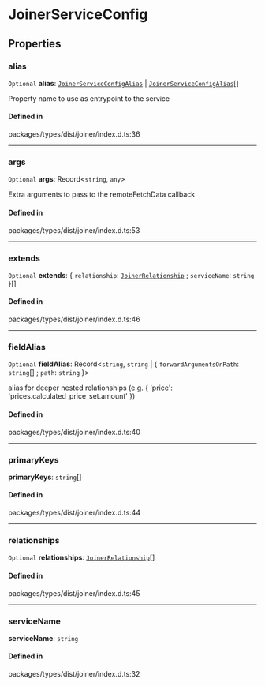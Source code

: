 # JoinerServiceConfig

## Properties

### alias

 `Optional` **alias**: [`JoinerServiceConfigAlias`](JoinerServiceConfigAlias.md) \| [`JoinerServiceConfigAlias`](JoinerServiceConfigAlias.md)[]

Property name to use as entrypoint to the service

#### Defined in

packages/types/dist/joiner/index.d.ts:36

___

### args

 `Optional` **args**: Record<`string`, `any`\>

Extra arguments to pass to the remoteFetchData callback

#### Defined in

packages/types/dist/joiner/index.d.ts:53

___

### extends

 `Optional` **extends**: { `relationship`: [`JoinerRelationship`](../index.md#joinerrelationship) ; `serviceName`: `string`  }[]

#### Defined in

packages/types/dist/joiner/index.d.ts:46

___

### fieldAlias

 `Optional` **fieldAlias**: Record<`string`, `string` \| { `forwardArgumentsOnPath`: `string`[] ; `path`: `string`  }\>

alias for deeper nested relationships (e.g. { 'price': 'prices.calculated_price_set.amount' })

#### Defined in

packages/types/dist/joiner/index.d.ts:40

___

### primaryKeys

 **primaryKeys**: `string`[]

#### Defined in

packages/types/dist/joiner/index.d.ts:44

___

### relationships

 `Optional` **relationships**: [`JoinerRelationship`](../index.md#joinerrelationship)[]

#### Defined in

packages/types/dist/joiner/index.d.ts:45

___

### serviceName

 **serviceName**: `string`

#### Defined in

packages/types/dist/joiner/index.d.ts:32

